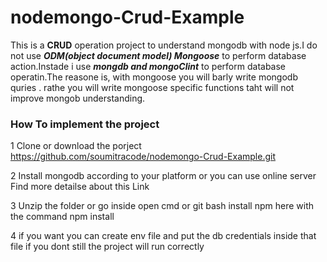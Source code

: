 # nodemongo-Crud-Example

This is a __CRUD__ operation project to understand mongodb with node js.I do not use ***ODM(object document model) Mongoose*** to perform database action.Instade i use  __***mongdb and mongoClint***__ to perform database operatin.The reasone is, with mongoose you will barly write mongodb quries . rathe you will write mongoose specific functions taht will not improve mongob understanding.


### How To implement the project

1 Clone or download the porject
 https://github.com/soumitracode/nodemongo-Crud-Example.git

2 Install mongodb according to your platform or you can use online server
 Find more detailse about this Link

3 Unzip the folder or go inside open cmd or git bash
 install npm here with the command
 npm install

4 if you want you can create env file and put the db credentials inside that file 
 if you dont still the project will run correctly

